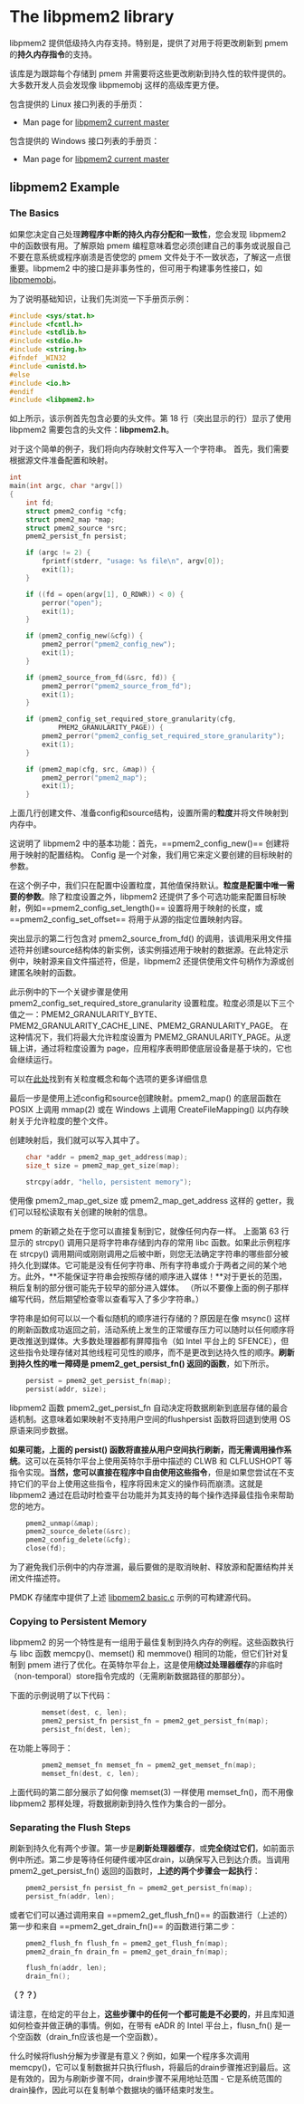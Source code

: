 # The libpmem2 library

libpmem2 提供低级持久内存支持。特别是，提供了对用于将更改刷新到 pmem 的**持久内存指令**的支持。

该库是为跟踪每个存储到 pmem 并需要将这些更改刷新到持久性的软件提供的。大多数开发人员会发现像 libpmemobj 这样的高级库更方便。

包含提供的 Linux 接口列表的手册页：

- Man page for [libpmem2 current master](https://pmem.io/pmdk/manpages/linux/master/libpmem2/libpmem2.7.html)

包含提供的 Windows 接口列表的手册页：

- Man page for [libpmem2 current master](https://pmem.io/pmdk/manpages/windows/master/libpmem2/libpmem2.7.html)

## libpmem2 Example

### The Basics

如果您决定自己处理**跨程序中断的持久内存分配和一致性**，您会发现 libpmem2 中的函数很有用。了解原始 pmem 编程意味着您必须创建自己的事务或说服自己不要在意系统或程序崩溃是否使您的 pmem 文件处于不一致状态，了解这一点很重要。libpmem2 中的接口是非事务性的，但可用于构建事务性接口，如 [libpmemobj](https://pmem.io/pmdk/libpmemobj)。

为了说明基础知识，让我们先浏览一下手册页示例：

```cpp
#include <sys/stat.h>
#include <fcntl.h>
#include <stdlib.h>
#include <stdio.h>
#include <string.h>
#ifndef _WIN32
#include <unistd.h>
#else
#include <io.h>
#endif
#include <libpmem2.h>
```

如上所示，该示例首先包含必要的头文件。第 18 行（突出显示的行）显示了使用 libpmem2 需要包含的头文件：**libpmem2.h**。

对于这个简单的例子，我们将向内存映射文件写入一个字符串。
首先，我们需要根据源文件准备配置和映射。

```cpp
int
main(int argc, char *argv[])
{
	int fd;
	struct pmem2_config *cfg;
	struct pmem2_map *map;
	struct pmem2_source *src;
	pmem2_persist_fn persist;

	if (argc != 2) {
		fprintf(stderr, "usage: %s file\n", argv[0]);
		exit(1);
	}

	if ((fd = open(argv[1], O_RDWR)) < 0) {
		perror("open");
		exit(1);
	}

	if (pmem2_config_new(&cfg)) {
		pmem2_perror("pmem2_config_new");
		exit(1);
	}

	if (pmem2_source_from_fd(&src, fd)) {
		pmem2_perror("pmem2_source_from_fd");
		exit(1);
	}

	if (pmem2_config_set_required_store_granularity(cfg,
			PMEM2_GRANULARITY_PAGE)) {
		pmem2_perror("pmem2_config_set_required_store_granularity");
		exit(1);
	}

	if (pmem2_map(cfg, src, &map)) {
		pmem2_perror("pmem2_map");
		exit(1);
	}
```

上面几行创建文件、准备config和source结构，设置所需的**粒度**并将文件映射到内存中。

这说明了 libpmem2 中的基本功能：首先，==pmem2_config_new()== 创建将用于映射的配置结构。 Config 是一个对象，我们用它来定义要创建的目标映射的参数。

在这个例子中，我们只在配置中设置粒度，其他值保持默认。**粒度是配置中唯一需要的参数**。除了粒度设置之外，libpmem2 还提供了多个可选功能来配置目标映射，例如==pmem2_config_set_length()== 设置将用于映射的长度，或 ==pmem2_config_set_offset== 将用于从源的指定位置映射内容。

突出显示的第二行包含对 pmem2_source_from_fd() 的调用，该调用采用文件描述符并创建source结构体的新实例，该实例描述用于映射的数据源。在此特定示例中，映射源来自文件描述符，但是，libpmem2 还提供使用文件句柄作为源或创建匿名映射的函数。

此示例中的下一个关键步骤是使用  pmem2_config_set_required_store_granularity 设置粒度。粒度必须是以下三个值之一：PMEM2_GRANULARITY_BYTE、PMEM2_GRANULARITY_CACHE_LINE、PMEM2_GRANULARITY_PAGE。
在这种情况下，我们将最大允许粒度设置为 PMEM2_GRANULARITY_PAGE。从逻辑上讲，通过将粒度设置为 page，应用程序表明即使底层设备是基于块的，它也会继续运行。

可以在[此处](https://pmem.io/pmdk/manpages/linux/master/libpmem2/libpmem2.7.html)找到有关粒度概念和每个选项的更多详细信息

最后一步是使用上述config和source创建映射。pmem2_map() 的底层函数在 POSIX 上调用 mmap(2) 或在 Windows 上调用 CreateFileMapping() 以内存映射关于允许粒度的整个文件。

创建映射后，我们就可以写入其中了。

```cpp
    char *addr = pmem2_map_get_address(map);
    size_t size = pmem2_map_get_size(map);

    strcpy(addr, "hello, persistent memory");
```

使用像 pmem2_map_get_size 或 pmem2_map_get_address 这样的 getter，我们可以轻松读取有关创建的映射的信息。

pmem 的新颖之处在于您可以直接复制到它，就像任何内存一样。
上面第 63 行显示的 strcpy() 调用只是将字符串存储到内存的常用 libc 函数。如果此示例程序在 strcpy() 调用期间或刚刚调用之后被中断，则您无法确定字符串的哪些部分被持久化到媒体。它可能是没有任何字符串、所有字符串或介于两者之间的某个地方。此外，**不能保证字符串会按照存储的顺序进入媒体！**对于更长的范围，稍后复制的部分很可能先于较早的部分进入媒体。 （所以不要像上面的例子那样编写代码，然后期望检查零以查看写入了多少字符串。）

字符串是如何可以以一个看似随机的顺序进行存储的？原因是在像 msync() 这样的刷新函数成功返回之前，活动系统上发生的正常缓存压力可以随时以任何顺序将更改推送到媒体。大多数处理器都有屏障指令（如 Intel 平台上的 SFENCE），但这些指令处理存储对其他线程可见性的顺序，而不是更改到达持久性的顺序。**刷新到持久性的唯一障碍是 pmem2_get_persist_fn() 返回的函数**，如下所示。

```cpp
	persist = pmem2_get_persist_fn(map);
	persist(addr, size);
```

libpmem2 函数 pmem2_get_persist_fn 自动决定将数据刷新到底层存储的最合适机制。这意味着如果映射不支持用户空间的flushpersist 函数将回退到使用 OS 原语来同步数据。

**如果可能，上面的 persist() 函数将直接从用户空间执行刷新，而无需调用操作系统**。这可以在英特尔平台上使用英特尔手册中描述的 CLWB 和 CLFLUSHOPT 等指令实现。**当然，您可以直接在程序中自由使用这些指令**，但是如果您尝试在不支持它们的平台上使用这些指令，程序将因未定义的操作码而崩溃。这就是 libpmem2 通过在启动时检查平台功能并为其支持的每个操作选择最佳指令来帮助您的地方。

```cpp
	pmem2_unmap(&map);
	pmem2_source_delete(&src);
	pmem2_config_delete(&cfg);
	close(fd);
```

为了避免我们示例中的内存泄漏，最后要做的是取消映射、释放源和配置结构并关闭文件描述符。

PMDK 存储库中提供了上述 [libpmem2 basic.c](https://github.com/pmem/pmdk/tree/master/src/examples/libpmem2) 示例的可构建源代码。

### Copying to Persistent Memory

libpmem2 的另一个特性是有一组用于最佳复制到持久内存的例程。这些函数执行与 libc 函数 memcpy()、memset() 和 memmove() 相同的功能，但它们针对复制到 pmem 进行了优化。在英特尔平台上，这是使用**绕过处理器缓存**的非临时（non-temporal）store指令完成的（无需刷新数据路径的那部分）。

下面的示例说明了以下代码：

```cpp
        memset(dest, c, len);
        pmem2_persist_fn persist_fn = pmem2_get_persist_fn(map);
        persist_fn(dest, len);
```

在功能上等同于：

```cpp
        pmem2_memset_fn memset_fn = pmem2_get_memset_fn(map);
        memset_fn(dest, c, len);
```

上面代码的第二部分展示了如何像 memset(3) 一样使用 memset_fn()，而不用像 libpmem2 那样处理，将数据刷新到持久性作为集合的一部分。

### Separating the Flush Steps

刷新到持久化有两个步骤。第一步是**刷新处理器缓存**，或**完全绕过它们**，如前面示例中所述。第二步是等待任何硬件缓冲区drain，以确保写入已到达介质。当调用 pmem2_get_persist_fn() 返回的函数时，**上述的两个步骤会一起执行**：

```cpp
	pmem2_persist_fn persist_fn = pmem2_get_persist_fn(map);
	persist_fn(addr, len);
```

或者它们可以通过调用来自 ==pmem2_get_flush_fn()== 的函数进行（上述的）第一步和来自 ==pmem2_get_drain_fn()== 的函数进行第二步：

```cpp
	pmem2_flush_fn flush_fn = pmem2_get_flush_fn(map);
	pmem2_drain_fn drain_fn = pmem2_get_drain_fn(map);

	flush_fn(addr, len);
	drain_fn();
```
**（？？）**

请注意，在给定的平台上，**这些步骤中的任何一个都可能是不必要的**，并且库知道如何检查并做正确的事情。例如，在带有 eADR 的 Intel 平台上，flusn_fn() 是一个空函数（drain_fn应该也是一个空函数）。

什么时候将flush分解为步骤是有意义？例如，如果一个程序多次调用 memcpy()，它可以复制数据并只执行flush，将最后的drain步骤推迟到最后。这是有效的，因为与刷新步骤不同，drain步骤不采用地址范围 - 它是系统范围的drain操作，因此可以在复制单个数据块的循环结束时发生。
